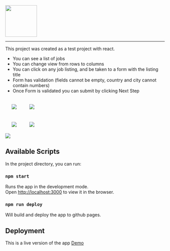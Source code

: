 <img src='https://i.imgur.com/GLyV2i1.png' height=100 width=100> 


---
This project was created as a test project with react.

- You can see a list of jobs
- You can change view from rows to columns
- You can click on any job listing, and be taken to a form with the listing title
- Form has validation (fields cannot be empty, country and city cannot contain numbers)
- Once Form is validated you can submit by clicking Next Step

<div style='display:flex;'>
<img style='margin:20px;' src='https://i.imgur.com/kTYIzMC.png'>
<img style='margin:20px;' src='https://i.imgur.com/YWpSc7p.png'>
</div>
<div style='display:flex;'>
<img style='margin:20px;' src='https://i.imgur.com/ud5om1Y.png'>
<img style='margin:20px;' src='https://i.imgur.com/PkfzowB.png'>
</div>
<img src='https://i.imgur.com/3exaN7j.png'>

## Available Scripts

In the project directory, you can run:

### `npm start`

Runs the app in the development mode.\
Open [http://localhost:3000](http://localhost:3000) to view it in the browser.

### `npm run deploy`

Will build and deploy the app to github pages.

## Deployment

This is a live version of the app 
[Demo](https://alanoudssr.github.io/JobListing/)

